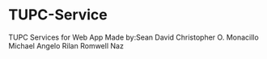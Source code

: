 # TUPC-Service
TUPC Services for Web App 
Made by:Sean David Christopher O. Monacillo
        Michael Angelo Rilan
        Romwell Naz
